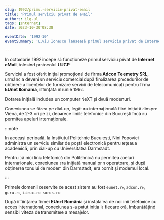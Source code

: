 ```yaml
---
slug: 1992/primul-serviciu-privat-email
title: 'Primul serviciu privat de eMail'
authors: ilg-ul
tags: [internet]
date: 2023-10-30T08:38

eventDate: '1992-10'
eventSummary: 'Liviu Ionescu lansează primul serviciu privat de Internet eMail'

---
```


In octombrie 1992 începe să funcționeze primul serviciu privat de
**Internet eMail**, folosind protocolul **UUCP**.

<!-- truncate -->

Serviciul a fost oferit inițial promoțional de firma **Adcon Telemetry SRL**,
urmând a deveni un serviciu comercial
după finalizarea procedurilor de obținere a licențelor de furnizare
servicii de telecomunicații pentru firma **EUnet Romania**, înființată
in iunie 1993.

Dotarea inițială includea un computer NeXT și două modemuri.

Conexiunea se făcea pe dial-up, legătura internațională fiind inițiată
dinspre Viena, de 2-3 ori pe zi, deoarece liniile telefonice din București
încă nu permitea apeluri internaționale.

:::note

In aceeași perioadă, la Institutul Politehnic București, Nini Popovici
administra un serviciu similar de poștă electronică pentru rețeaua
academică, prin dial-up cu Universitatea Darmstadt.

Pentru că nici linia telefonică din Politehnică nu permitea apeluri
internaționale, conexiunea era inițiată manual prin operatoare, și după
obținerea tonului de modem din Darmstadt, era pornit și modemul local.

:::

Primele domenii deservite de acest sistem au fost `eunet.ro`,
`adcon.ro`, `guru.ro`, `iiruc.ro`, `soros.ro`.

După înființarea firmei **EUnet România** și instalarea de noi linii telefonice
cu acces internațional, conexiunea s-a putut iniția la fiecare oră,
îmbunătățind sensibil viteza de transmitere a mesajelor.
